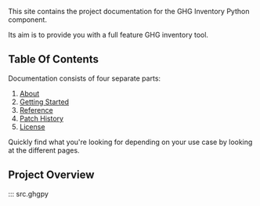 This site contains the project documentation for the
GHG Inventory Python component.

Its aim is to provide you with a full feature GHG inventory tool.

## Table Of Contents


Documentation consists of four separate parts:  
1. [About](about.md)  
2. [Getting Started](getting_started.md)  
3. [Reference](reference.md)  
4. [Patch History](patch_history.md)  
5. [License](license.md)

Quickly find what you're looking for depending on
your use case by looking at the different pages.

## Project Overview

::: src.ghgpy